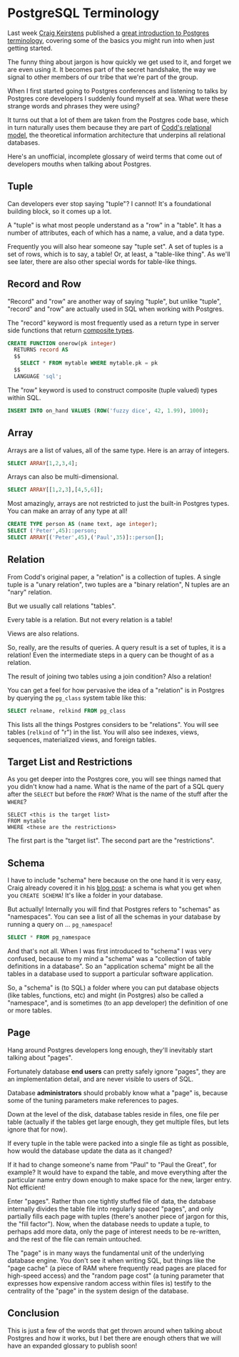 # PostgreSQL Terminology

Last week [Craig Keirstens](https://www.crunchydata.com/blog/author/craig-kerstiens) published a [great introduction to Postgres terminology](https://www.crunchydata.com/blog/postgres-databases-and-schemas), covering some of the basics you might run into when just getting started.

The funny thing about jargon is how quickly we get used to it, and forget we are even using it. It becomes part of the secret handshake, the way we signal to other members of our tribe that we're part of the group.

When I first started going to Postgres conferences and listening to talks by Postgres core developers I suddenly found myself at sea. What were these strange words and phrases they were using?

It turns out that a lot of them are taken from the Postgres code base, which in turn naturally uses them because they are part of [Codd's relational model](https://twobithistory.org/2017/12/29/codd-relational-model.html), the  theoretical information architecture that underpins all relational databases.

Here's an unofficial, incomplete glossary of weird terms that come out of developers mouths when talking about Postgres.

## Tuple

Can developers ever stop saying "tuple"? I cannot! It's a foundational building block, so it comes up a lot. 

A "tuple" is what most people understand as a "row" in a "table". It has a number of attributes, each of which has a name, a value, and a data type.

Frequently you will also hear someone say "tuple set". A set of tuples is a set of rows, which is to say, a table! Or, at least, a "table-like thing". As we'll see later, there are also other special words for table-like things.

## Record and Row

"Record" and "row" are another way of saying "tuple", but unlike "tuple", "record" and "row" are actually used in SQL when working with Postgres.

The "record" keyword is most frequently used as a return type in server side functions that return [composite types](https://www.postgresql.org/docs/current/rowtypes.html). 

```sql
CREATE FUNCTION onerow(pk integer) 
  RETURNS record AS 
  $$ 
    SELECT * FROM mytable WHERE mytable.pk = pk
  $$ 
  LANGUAGE 'sql';
```

The "row" keyword is used to construct composite (tuple valued) types within SQL.

```sql
INSERT INTO on_hand VALUES (ROW('fuzzy dice', 42, 1.99), 1000);
```

## Array

Arrays are a list of values, all of the same type. Here is an array of integers.

```sql
SELECT ARRAY[1,2,3,4];
```

Arrays can also be multi-dimensional.

```sql
SELECT ARRAY[[1,2,3],[4,5,6]];
```

Most amazingly, arrays are not restricted to just the built-in Postgres types. You can make an array of any type at all!

```sql
CREATE TYPE person AS (name text, age integer);
SELECT ('Peter',45)::person;
SELECT ARRAY[('Peter',45),('Paul',35)]::person[];
```

## Relation

From Codd's original paper, a "relation" is a collection of tuples. A single tuple is a "unary relation", two tuples are a "binary relation", N tuples are an "nary" relation. 

But we usually call relations "tables". 

Every table is a relation. But not every relation is a table!

Views are also relations.

So, really, are the results of queries. A query result is a set of tuples, it is a relation! Even the intermediate steps in a query can be thought of as a relation. 

The result of joining two tables using a join condition? Also a relation!

You can get a feel for how pervasive the idea of a "relation" is in Postgres by querying the `pg_class` system table like this:

```sql
SELECT relname, relkind FROM pg_class
```

This lists all the things Postgres considers to be "relations". You will see tables (`relkind` of "r") in the list. You will also see indexes, views, sequences, materialized views, and foreign tables.

## Target List and Restrictions

As you get deeper into the Postgres core, you will see things named that you didn't know had a name. What is the name of the part of a SQL query after the `SELECT` but before the `FROM`? What is the name of the stuff after the `WHERE`?

```
SELECT <this is the target list>
FROM mytable
WHERE <these are the restrictions>
```

The first part is the "target list". The second part are the "restrictions".

## Schema

I have to include "schema" here because on the one hand it is very easy, Craig already covered it in his [blog post](https://www.crunchydata.com/blog/postgres-databases-and-schemas): a schema is what you get when you `CREATE SCHEMA`! It's like a folder in your database.

But actually! Internally you will find that Postgres refers to "schemas" as "namespaces". You can see a list of all the schemas in your database by running a query on ... `pg_namespace`!

```sql
SELECT * FROM pg_namespace
```

And that's not all. When I was first introduced to "schema" I was very confused, because to my mind a "schema" was a "collection of table definitions in a database". So an "application schema" might be all the tables in a database used to support a particular software application.

So, a "schema" is (to SQL) a folder where you can put database objects (like tables, functions, etc) and might (in Postgres) also be called a "namespace", and is sometimes (to an app developer) the definition of one or more tables.

## Page

Hang around Postgres developers long enough, they'll inevitably start talking about "pages". 

Fortunately database **end users** can pretty safely ignore "pages", they are an implementation detail, and are never visible to users of SQL.

Database **administrators** should probably know what a "page" is, because some of the tuning parameters make references to pages.

Down at the level of the disk, database tables reside in files, one file per table (actually if the tables get large enough, they get multiple files, but lets ignore that for now).

If every tuple in the table were packed into a single file as tight as possible, how would the database update the data as it changed? 

If it had to change someone's name from "Paul" to "Paul the Great", for example? It would have to expand the table, and move everything after the particular name entry down enough to make space for the new, larger entry. Not efficient!

<diagram>

Enter "pages". Rather than one tightly stuffed file of data, the database internally divides the table file into regularly spaced "pages", and only partially fills each page with tuples (there's another piece of jargon for this, the "fill factor"). Now, when the database needs to update a tuple, to perhaps add more data, only the page of interest needs to be re-written, and the rest of the file can remain untouched.

<diagram>

The "page" is in many ways the fundamental unit of the underlying database engine. You don't see it when writing SQL, but things like the "page cache" (a piece of RAM where frequently read pages are placed for high-speed access) and the "random page cost" (a tuning parameter that expresses how expensive random access within files is) testify to the centrality of the "page" in the system design of the database.


## Conclusion

This is just a few of the words that get thrown around when talking about Postgres and how it works, but I bet there are enough others that we will have an expanded glossary to publish soon! 

